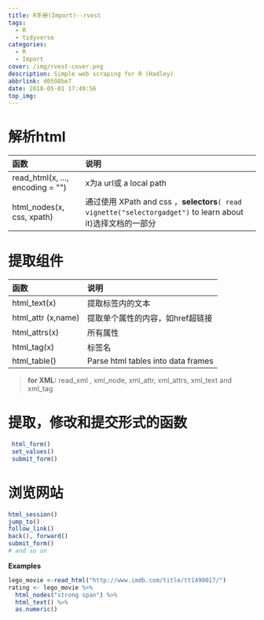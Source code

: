 ```yaml
---
title: R手册(Import)--rvest
tags:
  - R
  - tidyverse
categories:
  - R
  - Import
cover: /img/rvest-cover.png
description: Simple web scraping for R (Hadley) 
abbrlink: d0598be7
date: 2018-05-01 17:49:56
top_img:
---
```



# 解析html

函数|说明
:---|:---
read_html(x, ..., encoding = "") |x为a url或 a local path
html_nodes(x, css, xpath)|通过使用 XPath and css ，**selectors**`( read vignette("selectorgadget")` to learn about it)选择文档的一部分

# 提取组件

函数|说明
:---|:---
html_text(x)|提取标签内的文本
html_attr (x,name)|提取单个属性的内容，如href超链接
html_attrs(x)| 所有属性
html_tag(x) |标签名
html_table()|Parse html tables into data frames

>**for XML:**  read_xml , xml_node, xml_attr, xml_attrs, xml_text and xml_tag

# 提取，修改和提交形式的函数

```r
 html_form()
 set_values() 
 submit_form()
```
# 浏览网站

```r
html_session()
jump_to()
follow_link()
back(), forward()
submit_form()
# and so on
```


**Examples**

```r
lego_movie <-read_html("http://www.imdb.com/title/tt1490017/")
rating <- lego_movie %>%
  html_nodes("strong span") %>%
  html_text() %>%
  as.numeric()
```



